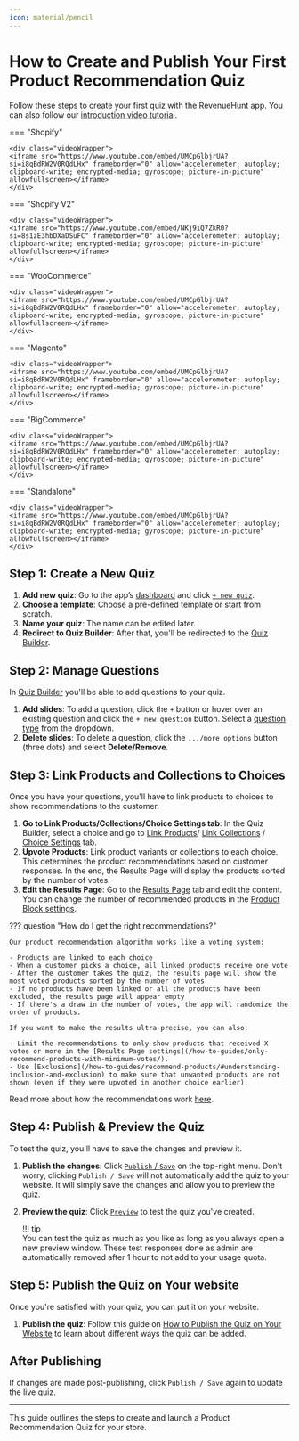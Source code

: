```yaml
---
icon: material/pencil
---
```



# How to Create and Publish Your First Product Recommendation Quiz

Follow these steps to create your first quiz with the RevenueHunt app. You can also follow our [introduction video tutorial](/tutorials/getting-started/).


=== "Shopify"

    <div class="videoWrapper">
    <iframe src="https://www.youtube.com/embed/UMCpGlbjrUA?si=i8qBdRW2V0RQdLHx" frameborder="0" allow="accelerometer; autoplay; clipboard-write; encrypted-media; gyroscope; picture-in-picture" allowfullscreen></iframe>
    </div>

=== "Shopify V2"

    <div class="videoWrapper">
    <iframe src="https://www.youtube.com/embed/NKj9iQ7ZkR0?si=8s1zE3hbDXaDSuFC" frameborder="0" allow="accelerometer; autoplay; clipboard-write; encrypted-media; gyroscope; picture-in-picture" allowfullscreen></iframe>
    </div>

=== "WooCommerce"

    <div class="videoWrapper">
    <iframe src="https://www.youtube.com/embed/UMCpGlbjrUA?si=i8qBdRW2V0RQdLHx" frameborder="0" allow="accelerometer; autoplay; clipboard-write; encrypted-media; gyroscope; picture-in-picture" allowfullscreen></iframe>
    </div>

=== "Magento"

    <div class="videoWrapper">
    <iframe src="https://www.youtube.com/embed/UMCpGlbjrUA?si=i8qBdRW2V0RQdLHx" frameborder="0" allow="accelerometer; autoplay; clipboard-write; encrypted-media; gyroscope; picture-in-picture" allowfullscreen></iframe>
    </div>          

=== "BigCommerce"

    <div class="videoWrapper">
    <iframe src="https://www.youtube.com/embed/UMCpGlbjrUA?si=i8qBdRW2V0RQdLHx" frameborder="0" allow="accelerometer; autoplay; clipboard-write; encrypted-media; gyroscope; picture-in-picture" allowfullscreen></iframe>
    </div>          

=== "Standalone"

    <div class="videoWrapper">
    <iframe src="https://www.youtube.com/embed/UMCpGlbjrUA?si=i8qBdRW2V0RQdLHx" frameborder="0" allow="accelerometer; autoplay; clipboard-write; encrypted-media; gyroscope; picture-in-picture" allowfullscreen></iframe>
    </div>          

## Step 1: Create a New Quiz

1. **Add new quiz**: Go to the app’s [dashboard](/reference/dashboard/) and click [`+ new quiz`](/reference/dashboard/#new-quiz).
2. **Choose a template**: Choose a pre-defined template or start from scratch.
3. **Name your quiz**: The name can be edited later.
4. **Redirect to Quiz Builder**: After that, you'll be redirected to the [Quiz Builder](/reference/quiz-builder/).

## Step 2: Manage Questions

In [Quiz Builder](/reference/quiz-builder/) you'll be able to add questions to your quiz.

1. **Add slides**: To add a question, click the `+` button or hover over an existing question and click the `+ new question` button. Select a [question type](/reference/quiz-builder/questions/#question-types) from the dropdown.
2. **Delete slides**: To delete a question, click the `.../more options` button (three dots) and select **Delete/Remove**.

## Step 3: Link Products and Collections to Choices

Once you have your questions, you'll have to link products to choices to show recommendations to the customer.

1. **Go to Link Products/Collections/Choice Settings tab**: In the Quiz Builder, select a choice and go to [Link Products](/reference/quiz-builder/link-products/)/ [Link Collections](/reference/quiz-builder/link-collections/) / [Choice Settings](/reference/quiz-builder/questions/#choice-settings) tab.
2. **Upvote Products**: Link product variants or collections to each choice. This determines the product recommendations based on customer responses. In the end, the Results Page will display the products sorted by the number of votes.
3. **Edit the Results Page**: Go to the [Results Page](/reference/quiz-builder/results-page/) tab and edit the content. You can change the number of recommended products in the [Product Block settings](/reference/quiz-builder/questions/#block-settings).

??? question "How do I get the right recommendations?"

    Our product recommendation algorithm works like a voting system:

    - Products are linked to each choice
    - When a customer picks a choice, all linked products receive one vote
    - After the customer takes the quiz, the results page will show the most voted products sorted by the number of votes
    - If no products have been linked or all the products have been excluded, the results page will appear empty
    - If there's a draw in the number of votes, the app will randomize the order of products.

    If you want to make the results ultra-precise, you can also:

    - Limit the recommendations to only show products that received X votes or more in the [Results Page settings](/how-to-guides/only-recommend-products-with-minimum-votes/).
    - Use [Exclusions](/how-to-guides/recommend-products/#understanding-inclusion-and-exclusion) to make sure that unwanted products are not shown (even if they were upvoted in another choice earlier).

Read more about how the recommendations work [here](/how-to-guides/recommend-products/).

## Step 4: Publish & Preview the Quiz

To test the quiz, you'll have to save the changes and preview it.

1. **Publish the changes**: Click [`Publish` / `Save`](/reference/quiz-builder/questions/) on the top-right menu. Don't worry, clicking `Publish / Save` will not automatically add the quiz to your website. It will simply save the changes and allow you to preview the quiz.
2. **Preview the quiz**: Click [`Preview`](/reference/quiz-builder/questions/) to test the quiz you've created. 

    !!! tip    
        You can test the quiz as much as you like as long as you always open a new preview window. These test responses done as admin are automatically removed after 1 hour to not add to your usage quota.

## Step 5: Publish the Quiz on Your website

Once you're satisfied with your quiz, you can put it on your website. 

1. **Publish the quiz**: Follow this guide on [How to Publish the Quiz on Your Website](/how-to-guides/publish-quiz/) to learn about different ways the quiz can be added.

## After Publishing

If changes are made post-publishing, click `Publish / Save` again to update the live quiz.

---
This guide outlines the steps to create and launch a Product Recommendation Quiz for your store.